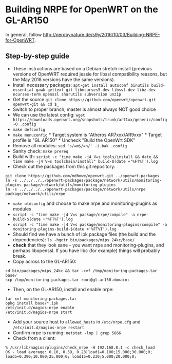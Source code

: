# Building NRPE for OpenWRT on the GL-AR150

In general, follow <http://nerdbynature.de/s9y/2016/10/03/Building-NRPE-for-OpenWRT>.

## Step-by-step guide

*   These instructions are based on a Debian stretch install (previous versions of OpenWRT required jessie for libssl compatibility reasons, but the May 2018 versions have the same versions).
*   Install necessary packages: `apt-get install autoconf binutils build-essential gawk gettext git libncurses5-dev libssl-dev libz-dev ncurses-term openssl sharutils subversion unzip`
*    Get the source `git clone https://github.com/openwrt/openwrt.git openwrt-git && cd $_`
*    Switch to proper branch, master is almost always NOT good choice
*    We can use the latest config: `wget https://downloads.openwrt.org/snapshots/trunk/ar71xx/generic/config -O .config`
*    `make defconfig`
*    `make menuconfig`
    *    Target system is "Atheros AR7xxx/AR9xxx"
    *    Target profile is "GL AR150"
    *    Uncheck "Build the OpenWrt SDK"
*    Remove all modules: `sed 's/=m$/=n/' -i.bak .config`
*    Sanity check: `make prereq`
*    Build with: `script -c "time make -j4 V=s tools/install && date && time make -j4 V=s toolchain/install" build-$(date +'%FT%T').log`
*   Check out the packages from this git repository:
```
git clone https://github.com/mdhowe/openwrt.git ../openwrt-packages
ln -s ../../../../openwrt-packages/package/network/utils/monitoring-plugins package/network/utils/monitoring-plugins
ln -s ../../../../openwrt-packages/package/network/utils/nrpe package/network/utils/nrpe
```
*   `make oldconfig` and choose to make nrpe and monitoring-plugins as modules
*   `script -c "time make -j4 V=s package/nrpe/compile" -a nrpe-build-$(date +'%FT%T').log`
*   `script -c "time make -j4 V=s package/monitoring-plugins/compile" -a monitoring-plugins-build-$(date +'%FT%T').log`
*    Should find we have a bunch of ipk package files (the build and the dependencies): `ls -hgotr bin/packages/mips_24kc/base/`
*   **check** that they look sane - you want nrpe and monitoring-plugins, and perhaps libopenssl.  If you have libc (for example) things will probably break.
*    Copy across to the GL-AR150:
```
cd bin/packages/mips_24kc && tar -cvf /tmp/monitoring-packages.tar base/
scp /tmp/monitoring-packages.tar root@gl-ar150.domain:
```
*    Then, on the GL-AR150, install and enable nrpe:
```
tar xvf monitoring-packages.tar
opkg install base/*.ipk
/etc/init.d/nagios-nrpe enable
/etc/init.d/nagios-nrpe start
```
*   Add your source host to `allowed_hosts` in `/etc/nrpe.cfg` and `/etc/init.d/nagios-nrpe restart`
*   Confirm nrpe is running: `netstat -lnp | grep 5666`
*   Check from a client:
```
% /usr/lib/nagios/plugins/check_nrpe -H 192.168.8.1 -c check_load
OK - load average: 0.10, 0.39, 0.23|load1=0.100;15.000;30.000;0; load5=0.390;10.000;25.000;0; load15=0.230;5.000;20.000;0;
```
